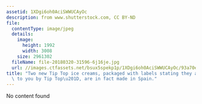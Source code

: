 ```yaml
---
assetid: 1XDgi6oh0AciSWWUCAyOc
description: from www.shutterstock.com, CC BY-ND
file:
  contentType: image/jpeg
  details:
    image:
      height: 1992
      width: 3008
    size: 2961302
  fileName: file-20180320-31596-6j16je.jpg
  url: //images.ctfassets.net/bsux5spekp1p/1XDgi6oh0AciSWWUCAyOc/93a70e4dfa6e7c4e7547f3c9e339211f/file-20180320-31596-6j16je.jpg
title: "Two new Tip Top ice creams, packaged with labels stating they are \u201Cbrought\
  \ to you by Tip Top\u201D, are in fact made in Spain."
---
```

No content found